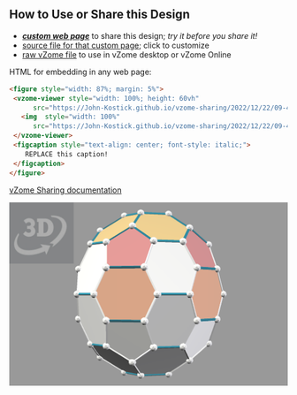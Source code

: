 
## How to Use or Share this Design

 - [***custom web page***][post] to share this design; *try it before you share it!*
 - [source file for that custom page][source]; click to customize
 - [raw vZome file][raw] to use in vZome desktop or vZome Online
 
 HTML for embedding in any web page:
 ```html
<figure style="width: 87%; margin: 5%">
  <vzome-viewer style="width: 100%; height: 60vh"
       src="https://John-Kostick.github.io/vzome-sharing/2022/12/22/09-40-05-C-70-Study/C-70-Study.vZome" >
    <img  style="width: 100%"
       src="https://John-Kostick.github.io/vzome-sharing/2022/12/22/09-40-05-C-70-Study/C-70-Study.png" >
  </vzome-viewer>
  <figcaption style="text-align: center; font-style: italic;">
     REPLACE this caption!
  </figcaption>
</figure>
 ```

[vZome Sharing documentation](https://vzome.github.io/vzome/sharing.html#how-it-works)

![Image](<C-70-Study.png>)


[post]: <https://John-Kostick.github.io/vzome-sharing/2022/12/22/C-70-Study-09-40-05.html>
[source]: <https://github.com/John-Kostick/vzome-sharing/edit/main/_posts/2022-12-22-C-70-Study-09-40-05.md>
[raw]: <https://raw.githubusercontent.com/John-Kostick/vzome-sharing/main/2022/12/22/09-40-05-C-70-Study/C-70-Study.vZome>